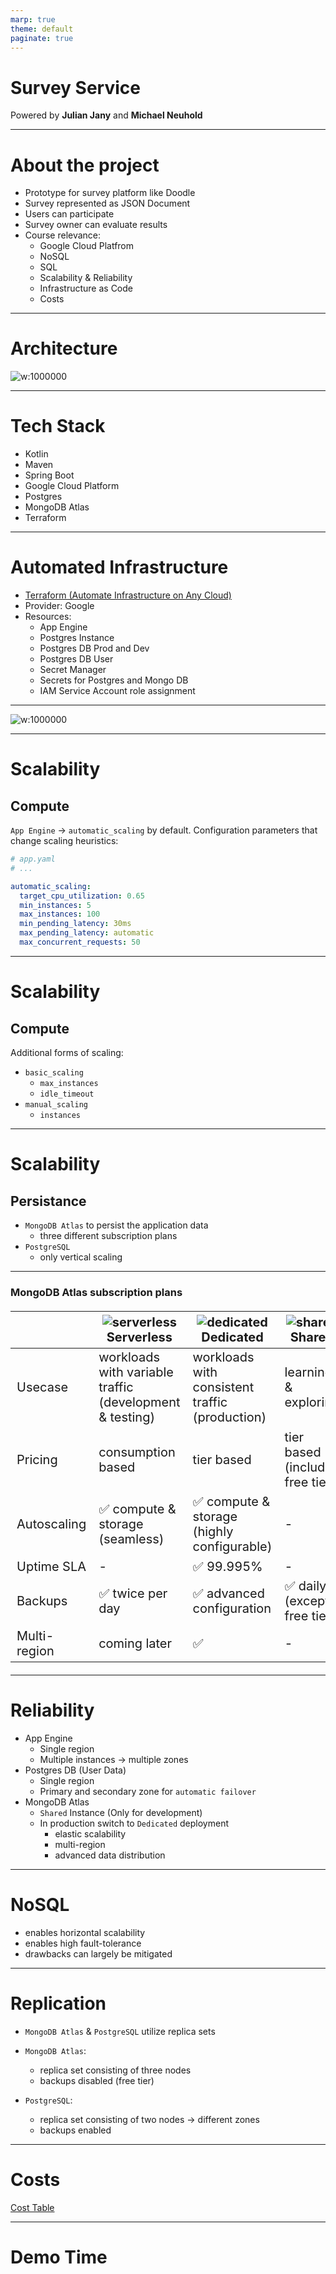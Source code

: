 ```yaml
---
marp: true
theme: default
paginate: true
---
```


<!--![bg left:40% 80%](https://marp.app/assets/marp.svg)-->

# **Survey Service**

Powered by **Julian Jany** and **Michael Neuhold**

---

# About the project
- Prototype for survey platform like Doodle
- Survey represented as JSON Document
- Users can participate
- Survey owner can evaluate results
- Course relevance:
  - Google Cloud Platfrom
  - NoSQL
  - SQL 
  - Scalability & Reliability
  - Infrastructure as Code
  - Costs

---

# Architecture

![w:1000000](./architecture.svg)

---

# Tech Stack
- Kotlin
- Maven
- Spring Boot
- Google Cloud Platform
- Postgres
- MongoDB Atlas
- Terraform
---

# Automated Infrastructure
- [Terraform (Automate Infrastructure on Any Cloud)](https://www.terraform.io/)
- Provider: Google
- Resources:
  - App Engine
  - Postgres Instance
  - Postgres DB Prod and Dev
  - Postgres DB User
  - Secret Manager
  - Secrets for Postgres and Mongo DB
  - IAM Service Account role assignment
---

![w:1000000](./terraform-workflow.svg)

---

# Scalability

## Compute

`App Engine` &rarr; `automatic_scaling` by default.
Configuration parameters that change scaling heuristics:

```Yaml
# app.yaml
# ...

automatic_scaling:
  target_cpu_utilization: 0.65
  min_instances: 5
  max_instances: 100
  min_pending_latency: 30ms
  max_pending_latency: automatic
  max_concurrent_requests: 50
```

---

# Scalability

## Compute

Additional forms of scaling:
- `basic_scaling`
  - `max_instances`
  - `idle_timeout`
- `manual_scaling`
  - `instances`

---

# Scalability

## Persistance

- `MongoDB Atlas` to persist the application data
  - three different subscription plans
- `PostgreSQL`
  - only vertical scaling

---

<style scoped>
table {
  font-size: 20px;
}
</style>

### MongoDB Atlas subscription plans

|   | ![serverless](./MongoDB_Atlas/serverless.svg) Serverless | ![dedicated](./MongoDB_Atlas/dedicated.svg) Dedicated | ![shared](./MongoDB_Atlas/shared.svg) Shared |
|---|---|---|---|
| Usecase | workloads with variable traffic (development & testing) | workloads with consistent traffic (production) | learning & exploring |
| Pricing | consumption based | tier based | tier based (includes free tier) |
| Autoscaling <!-- = 'Elastic scalability' --> | :white_check_mark: compute & storage (seamless) | :white_check_mark: compute & storage (highly configurable) | - |
| Uptime SLA | - | :white_check_mark: 99.995% | - |
| Backups | :white_check_mark: twice per day | :white_check_mark: advanced configuration <!-- Configurable snapshot and retention policies; On-demand snapshots; Point-in-time recovery --> | :white_check_mark: daily (except free tier) |
| Multi-region <!-- advanced data distribution --> | coming later | :white_check_mark: | - |

<!--
The `Shared` plan (free tier) is capable enough for development prototypes and proofs of concept. 
It is not suitable for applications running in production, because of the low memory and throughput constraints. 

The `Serverless` plan is best suited for small businesses or applications with highly varying/volatile workloads, because of the seamless (configuration free) autoscaling and the consuption based pricing. 

The `Dedicated` plan is aimed at larger businesses that have consistently high loads and require additional isolation from other businesses/applications. What really sets this plan apart is the extreme flexibility. 
Some of the additional features:
- Uptime SLA: 99.995%
- manual vertical scaling & horizontal autoscaling
- highly configurable backup
  - configurable snapshot and retention policies
  - on-demand snapshots
  - point-in-time recovery
- multi-region and advanced data distribution (sharding)
-->

---

# Reliability
- App Engine
  - Single region
  - Multiple instances -> multiple zones
- Postgres DB (User Data)
  - Single region
  - Primary and secondary zone for `automatic failover`
- MongoDB Atlas
  - `Shared` Instance (Only for development)
  - In production switch to `Dedicated` deployment
    - elastic scalability
    - multi-region
    - advanced data distribution

---

# NoSQL

- enables horizontal scalability
- enables high fault-tolerance
- drawbacks can largely be mitigated

<!--
`NoSQL` plays an important role in our architecture. 
`NoSQL` enables horizontal scalability and high levels of fault-tolerance for the persistance 'layer' of our project. 
This level of flexibility and scalability through the whole application can only be achieved by utilizing `NoSQL`. 
One of the biggest drawbacks when compared to a relational database - the loss in consistency - can largely be mitigated by design decisions that fit the paradigm. 
As is usual with `NoSQL` databases when designing the `schema` we chose to store redundant information to optimize for higher query performance and throughput.
-->

---

# Replication

- `MongoDB Atlas` & `PostgreSQL` utilize replica sets

- `MongoDB Atlas`:
  - replica set consisting of three nodes
  - backups disabled (free tier)

- `PostgreSQL`:
  - replica set consisting of two nodes &rarr; different zones
  - backups enabled

---

# Costs
[Cost Table](https://docs.google.com/spreadsheets/d/114aw43L75fniRcW9A-0cHi2fMMBBGff7zwSIOP3_CDc/edit?usp=sharing)

---

# Demo Time